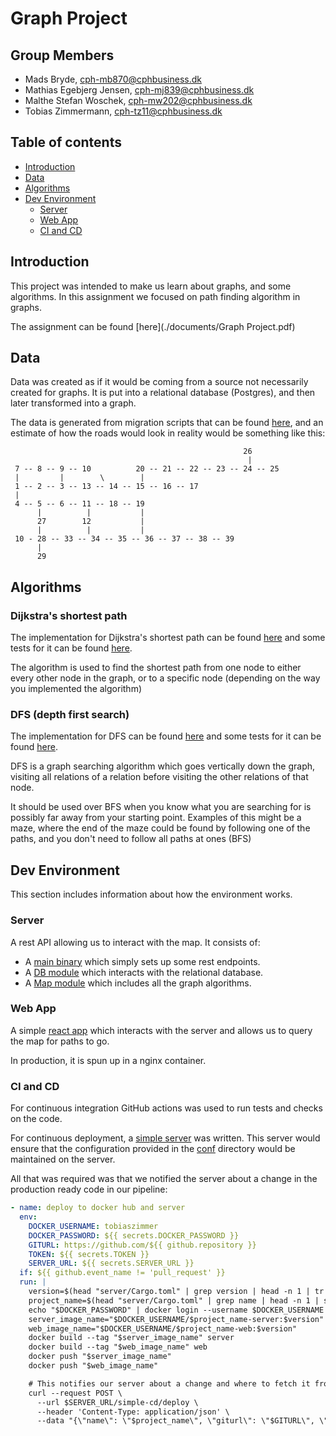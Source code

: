 # Graph Project

## Group Members

- Mads Bryde, cph-mb870@cphbusiness.dk
- Mathias Egebjerg Jensen, cph-mj839@cphbusiness.dk
- Malthe Stefan Woschek, cph-mw202@cphbusiness.dk
- Tobias Zimmermann, cph-tz11@cphbusiness.dk

## Table of contents

- [Introduction](#introduction)
- [Data](#data)
- [Algorithms](#algorithms)
- [Dev Environment](#dev-environment)
  - [Server](#server)
  - [Web App](#web-app)
  - [CI and CD](#ci-and-cd)

## Introduction

This project was intended to make us learn about graphs, and some algorithms. In this assignment we focused on path finding algorithm in graphs.

The assignment can be found [here](./documents/Graph Project.pdf)

## Data

Data was created as if it would be coming from a source not necessarily created for graphs. It is put into a relational database (Postgres), and then later transformed into a graph.

The data is generated from migration scripts that can be found [here](./server/crates/db/migrations), and an estimate of how the roads would look in reality would be something like this:

```
                                                    26
                                                     |
 7 -- 8 -- 9 -- 10          20 -- 21 -- 22 -- 23 -- 24 -- 25
 |         |        \        |
 1 -- 2 -- 3 -- 13 -- 14 -- 15 -- 16 -- 17
 |
 4 -- 5 -- 6 -- 11 -- 18 -- 19
      |          |           |
      27        12           |
      |          |           |
 10 - 28 -- 33 -- 34 -- 35 -- 36 -- 37 -- 38 -- 39
      |
      29

```

## Algorithms

### Dijkstra's shortest path

The implementation for Dijkstra's shortest path can be found [here](./server/crates/map/src/dijkstra.rs) and some tests for it can be found [here](./server/crates/map/tests/dijkstra.rs).

The algorithm is used to find the shortest path from one node to either every other node in the graph, or to a specific node (depending on the way you implemented the algorithm)

### DFS (depth first search)

The implementation for DFS can be found [here](./server/crates/map/src/dfs.rs) and some tests for it can be found [here](./server/crates/map/tests/map.rs).

DFS is a graph searching algorithm which goes vertically down the graph, visiting all relations of a relation before visiting the other relations of that node.

It should be used over BFS when you know what you are searching for is possibly far away from your starting point.
Examples of this might be a maze, where the end of the maze could be found by following one of the paths, and you don't need to follow all paths at ones (BFS)

## Dev Environment

This section includes information about how the environment works.

### Server

A rest API allowing us to interact with the map. It consists of:

- A [main binary](./server/src/main.rs) which simply sets up some rest endpoints.
- A [DB module](./server/crates/db) which interacts with the relational database.
- A [Map module](./server/crates/map) which includes all the graph algorithms.

### Web App

A simple [react app](./web/src/App.tsx) which interacts with the server and allows us to query the map for paths to go.

In production, it is spun up in a nginx container.

### CI and CD

For continuous integration GitHub actions was used to run tests and checks on the code.

For continuous deployment, a [simple server](https://github.com/tobias-z/simple-cd) was written. This server would ensure that the configuration provided in the [conf](./conf) directory would be maintained on the server.

All that was required was that we notified the server about a change in the production ready code in our pipeline:

```yaml
- name: deploy to docker hub and server
  env:
    DOCKER_USERNAME: tobiaszimmer
    DOCKER_PASSWORD: ${{ secrets.DOCKER_PASSWORD }}
    GITURL: https://github.com/${{ github.repository }}
    TOKEN: ${{ secrets.TOKEN }}
    SERVER_URL: ${{ secrets.SERVER_URL }}
  if: ${{ github.event_name != 'pull_request' }}
  run: |
    version=$(head "server/Cargo.toml" | grep version | head -n 1 | tr 'version = "' " " | xargs | awk '{print tolower($0)}')
    project_name=$(head "server/Cargo.toml" | grep name | head -n 1 | sed 's/"//g' | sed 's/name = //g' | xargs | awk '{print tolower($0)}')
    echo "$DOCKER_PASSWORD" | docker login --username $DOCKER_USERNAME --password-stdin
    server_image_name="$DOCKER_USERNAME/$project_name-server:$version"
    web_image_name="$DOCKER_USERNAME/$project_name-web:$version"
    docker build --tag "$server_image_name" server
    docker build --tag "$web_image_name" web
    docker push "$server_image_name"
    docker push "$web_image_name"

    # This notifies our server about a change and where to fetch it from.
    curl --request POST \
      --url $SERVER_URL/simple-cd/deploy \
      --header 'Content-Type: application/json' \
      --data "{\"name\": \"$project_name\", \"giturl\": \"$GITURL\", \"token\": \"$TOKEN\", \"downdir\": \"graph-project\", \"invalidate_images\": [\"$server_image_name\", \"$web_image_name\"], \"project_version\": \"$version\"}"
```
